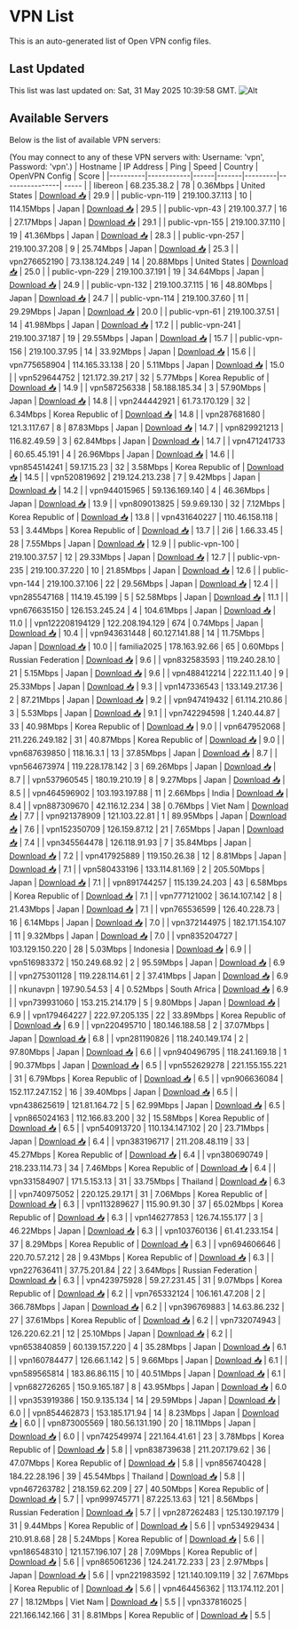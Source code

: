 # VPN List

This is an auto-generated list of Open VPN config files.

## Last Updated

This list was last updated on: Sat, 31 May 2025 10:39:58 GMT.
![Alt](https://repobeats.axiom.co/api/embed/186b98318ef1479477931607c1ad7d823f12451f.svg "Repobeats analytics image")

## Available Servers

Below is the list of available VPN servers:

(You may connect to any of these VPN servers with: Username: 'vpn', Password: 'vpn'.)
| Hostname | IP Address | Ping | Speed | Country | OpenVPN Config | Score |
|----------|------------|------|-------|---------|----------------| ----- |
| libereon | 68.235.38.2 | 78 | 0.36Mbps | United States | [Download 📥](./configs/server_0_US.ovpn) | 29.9 |
| public-vpn-119 | 219.100.37.113 | 10 | 114.15Mbps | Japan | [Download 📥](./configs/server_1_JP.ovpn) | 29.5 |
| public-vpn-43 | 219.100.37.7 | 16 | 27.17Mbps | Japan | [Download 📥](./configs/server_2_JP.ovpn) | 29.1 |
| public-vpn-155 | 219.100.37.110 | 19 | 41.36Mbps | Japan | [Download 📥](./configs/server_3_JP.ovpn) | 28.3 |
| public-vpn-257 | 219.100.37.208 | 9 | 25.74Mbps | Japan | [Download 📥](./configs/server_4_JP.ovpn) | 25.3 |
| vpn276652190 | 73.138.124.249 | 14 | 20.88Mbps | United States | [Download 📥](./configs/server_5_US.ovpn) | 25.0 |
| public-vpn-229 | 219.100.37.191 | 19 | 34.64Mbps | Japan | [Download 📥](./configs/server_6_JP.ovpn) | 24.9 |
| public-vpn-132 | 219.100.37.115 | 16 | 48.80Mbps | Japan | [Download 📥](./configs/server_7_JP.ovpn) | 24.7 |
| public-vpn-114 | 219.100.37.60 | 11 | 29.29Mbps | Japan | [Download 📥](./configs/server_8_JP.ovpn) | 20.0 |
| public-vpn-61 | 219.100.37.51 | 14 | 41.98Mbps | Japan | [Download 📥](./configs/server_9_JP.ovpn) | 17.2 |
| public-vpn-241 | 219.100.37.187 | 19 | 29.55Mbps | Japan | [Download 📥](./configs/server_10_JP.ovpn) | 15.7 |
| public-vpn-156 | 219.100.37.95 | 14 | 33.92Mbps | Japan | [Download 📥](./configs/server_11_JP.ovpn) | 15.6 |
| vpn775658904 | 114.165.33.138 | 20 | 5.11Mbps | Japan | [Download 📥](./configs/server_12_JP.ovpn) | 15.0 |
| vpn529644752 | 121.172.39.217 | 32 | 5.77Mbps | Korea Republic of | [Download 📥](./configs/server_13_KR.ovpn) | 14.9 |
| vpn587256338 | 58.188.185.34 | 3 | 57.90Mbps | Japan | [Download 📥](./configs/server_14_JP.ovpn) | 14.8 |
| vpn244442921 | 61.73.170.129 | 32 | 6.34Mbps | Korea Republic of | [Download 📥](./configs/server_15_KR.ovpn) | 14.8 |
| vpn287681680 | 121.3.117.67 | 8 | 87.83Mbps | Japan | [Download 📥](./configs/server_16_JP.ovpn) | 14.7 |
| vpn829921213 | 116.82.49.59 | 3 | 62.84Mbps | Japan | [Download 📥](./configs/server_17_JP.ovpn) | 14.7 |
| vpn471241733 | 60.65.45.191 | 4 | 26.96Mbps | Japan | [Download 📥](./configs/server_18_JP.ovpn) | 14.6 |
| vpn854514241 | 59.17.15.23 | 32 | 3.58Mbps | Korea Republic of | [Download 📥](./configs/server_19_KR.ovpn) | 14.5 |
| vpn520819692 | 219.124.213.238 | 7 | 9.42Mbps | Japan | [Download 📥](./configs/server_20_JP.ovpn) | 14.2 |
| vpn944015965 | 59.136.169.140 | 4 | 46.36Mbps | Japan | [Download 📥](./configs/server_21_JP.ovpn) | 13.9 |
| vpn809013825 | 59.9.69.130 | 32 | 7.12Mbps | Korea Republic of | [Download 📥](./configs/server_22_KR.ovpn) | 13.8 |
| vpn431640227 | 110.46.158.118 | 53 | 3.44Mbps | Korea Republic of | [Download 📥](./configs/server_23_KR.ovpn) | 13.7 |
| 2i6 | 1.66.33.45 | 28 | 7.55Mbps | Japan | [Download 📥](./configs/server_24_JP.ovpn) | 12.9 |
| public-vpn-100 | 219.100.37.57 | 12 | 29.33Mbps | Japan | [Download 📥](./configs/server_25_JP.ovpn) | 12.7 |
| public-vpn-235 | 219.100.37.220 | 10 | 21.85Mbps | Japan | [Download 📥](./configs/server_26_JP.ovpn) | 12.6 |
| public-vpn-144 | 219.100.37.106 | 22 | 29.56Mbps | Japan | [Download 📥](./configs/server_27_JP.ovpn) | 12.4 |
| vpn285547168 | 114.19.45.199 | 5 | 52.58Mbps | Japan | [Download 📥](./configs/server_28_JP.ovpn) | 11.1 |
| vpn676635150 | 126.153.245.24 | 4 | 104.61Mbps | Japan | [Download 📥](./configs/server_29_JP.ovpn) | 11.0 |
| vpn122208194129 | 122.208.194.129 | 674 | 0.74Mbps | Japan | [Download 📥](./configs/server_30_JP.ovpn) | 10.4 |
| vpn943631448 | 60.127.141.88 | 14 | 11.75Mbps | Japan | [Download 📥](./configs/server_31_JP.ovpn) | 10.0 |
| familia2025 | 178.163.92.66 | 65 | 0.60Mbps | Russian Federation | [Download 📥](./configs/server_32_RU.ovpn) | 9.6 |
| vpn832583593 | 119.240.28.10 | 21 | 5.15Mbps | Japan | [Download 📥](./configs/server_33_JP.ovpn) | 9.6 |
| vpn488412214 | 222.11.1.40 | 9 | 25.33Mbps | Japan | [Download 📥](./configs/server_34_JP.ovpn) | 9.3 |
| vpn147336543 | 133.149.217.36 | 2 | 87.21Mbps | Japan | [Download 📥](./configs/server_35_JP.ovpn) | 9.2 |
| vpn947419432 | 61.114.210.86 | 3 | 5.53Mbps | Japan | [Download 📥](./configs/server_36_JP.ovpn) | 9.1 |
| vpn742294598 | 1.240.44.87 | 33 | 40.98Mbps | Korea Republic of | [Download 📥](./configs/server_37_KR.ovpn) | 9.0 |
| vpn647952068 | 211.226.249.182 | 31 | 40.87Mbps | Korea Republic of | [Download 📥](./configs/server_38_KR.ovpn) | 9.0 |
| vpn687639850 | 118.16.3.1 | 13 | 37.85Mbps | Japan | [Download 📥](./configs/server_39_JP.ovpn) | 8.7 |
| vpn564673974 | 119.228.178.142 | 3 | 69.26Mbps | Japan | [Download 📥](./configs/server_40_JP.ovpn) | 8.7 |
| vpn537960545 | 180.19.210.19 | 8 | 9.27Mbps | Japan | [Download 📥](./configs/server_41_JP.ovpn) | 8.5 |
| vpn464596902 | 103.193.197.88 | 11 | 2.66Mbps | India | [Download 📥](./configs/server_42_IN.ovpn) | 8.4 |
| vpn887309670 | 42.116.12.234 | 38 | 0.76Mbps | Viet Nam | [Download 📥](./configs/server_43_VN.ovpn) | 7.7 |
| vpn921378909 | 121.103.22.81 | 1 | 89.95Mbps | Japan | [Download 📥](./configs/server_44_JP.ovpn) | 7.6 |
| vpn152350709 | 126.159.87.12 | 21 | 7.65Mbps | Japan | [Download 📥](./configs/server_45_JP.ovpn) | 7.4 |
| vpn345564478 | 126.118.91.93 | 7 | 35.84Mbps | Japan | [Download 📥](./configs/server_46_JP.ovpn) | 7.2 |
| vpn417925889 | 119.150.26.38 | 12 | 8.81Mbps | Japan | [Download 📥](./configs/server_47_JP.ovpn) | 7.1 |
| vpn580433196 | 133.114.81.169 | 2 | 205.50Mbps | Japan | [Download 📥](./configs/server_48_JP.ovpn) | 7.1 |
| vpn891744257 | 115.139.24.203 | 43 | 6.58Mbps | Korea Republic of | [Download 📥](./configs/server_49_KR.ovpn) | 7.1 |
| vpn777121002 | 36.14.107.142 | 8 | 21.43Mbps | Japan | [Download 📥](./configs/server_50_JP.ovpn) | 7.1 |
| vpn765536599 | 126.40.228.73 | 16 | 6.14Mbps | Japan | [Download 📥](./configs/server_51_JP.ovpn) | 7.0 |
| vpn372144975 | 182.171.154.107 | 11 | 9.32Mbps | Japan | [Download 📥](./configs/server_52_JP.ovpn) | 7.0 |
| vpn835204727 | 103.129.150.220 | 28 | 5.03Mbps | Indonesia | [Download 📥](./configs/server_53_ID.ovpn) | 6.9 |
| vpn516983372 | 150.249.68.92 | 2 | 95.59Mbps | Japan | [Download 📥](./configs/server_54_JP.ovpn) | 6.9 |
| vpn275301128 | 119.228.114.61 | 2 | 37.41Mbps | Japan | [Download 📥](./configs/server_55_JP.ovpn) | 6.9 |
| nkunavpn | 197.90.54.53 | 4 | 0.52Mbps | South Africa | [Download 📥](./configs/server_56_ZA.ovpn) | 6.9 |
| vpn739931060 | 153.215.214.179 | 5 | 9.80Mbps | Japan | [Download 📥](./configs/server_57_JP.ovpn) | 6.9 |
| vpn179464227 | 222.97.205.135 | 22 | 33.89Mbps | Korea Republic of | [Download 📥](./configs/server_58_KR.ovpn) | 6.9 |
| vpn220495710 | 180.146.188.58 | 2 | 37.07Mbps | Japan | [Download 📥](./configs/server_59_JP.ovpn) | 6.8 |
| vpn281190826 | 118.240.149.174 | 2 | 97.80Mbps | Japan | [Download 📥](./configs/server_60_JP.ovpn) | 6.6 |
| vpn940496795 | 118.241.169.18 | 1 | 90.37Mbps | Japan | [Download 📥](./configs/server_61_JP.ovpn) | 6.5 |
| vpn552629278 | 221.155.155.221 | 31 | 6.79Mbps | Korea Republic of | [Download 📥](./configs/server_62_KR.ovpn) | 6.5 |
| vpn906636084 | 152.117.247.152 | 16 | 39.40Mbps | Japan | [Download 📥](./configs/server_63_JP.ovpn) | 6.5 |
| vpn438625619 | 121.81.164.72 | 5 | 62.99Mbps | Japan | [Download 📥](./configs/server_64_JP.ovpn) | 6.5 |
| vpn865024163 | 112.166.83.200 | 32 | 15.58Mbps | Korea Republic of | [Download 📥](./configs/server_65_KR.ovpn) | 6.5 |
| vpn540913720 | 110.134.147.102 | 20 | 23.71Mbps | Japan | [Download 📥](./configs/server_66_JP.ovpn) | 6.4 |
| vpn383196717 | 211.208.48.119 | 33 | 45.27Mbps | Korea Republic of | [Download 📥](./configs/server_67_KR.ovpn) | 6.4 |
| vpn380690749 | 218.233.114.73 | 34 | 7.46Mbps | Korea Republic of | [Download 📥](./configs/server_68_KR.ovpn) | 6.4 |
| vpn331584907 | 171.5.153.13 | 31 | 33.75Mbps | Thailand | [Download 📥](./configs/server_69_TH.ovpn) | 6.3 |
| vpn740975052 | 220.125.29.171 | 31 | 7.06Mbps | Korea Republic of | [Download 📥](./configs/server_70_KR.ovpn) | 6.3 |
| vpn113289627 | 115.90.91.30 | 37 | 65.02Mbps | Korea Republic of | [Download 📥](./configs/server_71_KR.ovpn) | 6.3 |
| vpn146277853 | 126.74.155.177 | 3 | 46.22Mbps | Japan | [Download 📥](./configs/server_72_JP.ovpn) | 6.3 |
| vpn103760136 | 61.41.233.154 | 37 | 8.29Mbps | Korea Republic of | [Download 📥](./configs/server_73_KR.ovpn) | 6.3 |
| vpn694606646 | 220.70.57.212 | 28 | 9.43Mbps | Korea Republic of | [Download 📥](./configs/server_74_KR.ovpn) | 6.3 |
| vpn227636411 | 37.75.201.84 | 22 | 3.64Mbps | Russian Federation | [Download 📥](./configs/server_75_RU.ovpn) | 6.3 |
| vpn423975928 | 59.27.231.45 | 31 | 9.07Mbps | Korea Republic of | [Download 📥](./configs/server_76_KR.ovpn) | 6.2 |
| vpn765332124 | 106.161.47.208 | 2 | 366.78Mbps | Japan | [Download 📥](./configs/server_77_JP.ovpn) | 6.2 |
| vpn396769883 | 14.63.86.232 | 27 | 37.61Mbps | Korea Republic of | [Download 📥](./configs/server_78_KR.ovpn) | 6.2 |
| vpn732074943 | 126.220.62.21 | 12 | 25.10Mbps | Japan | [Download 📥](./configs/server_79_JP.ovpn) | 6.2 |
| vpn653840859 | 60.139.157.220 | 4 | 35.28Mbps | Japan | [Download 📥](./configs/server_80_JP.ovpn) | 6.1 |
| vpn160784477 | 126.66.1.142 | 5 | 9.66Mbps | Japan | [Download 📥](./configs/server_81_JP.ovpn) | 6.1 |
| vpn589565814 | 183.86.86.115 | 10 | 40.51Mbps | Japan | [Download 📥](./configs/server_82_JP.ovpn) | 6.1 |
| vpn682726265 | 150.9.165.187 | 8 | 43.95Mbps | Japan | [Download 📥](./configs/server_83_JP.ovpn) | 6.0 |
| vpn353919386 | 150.9.135.134 | 14 | 29.59Mbps | Japan | [Download 📥](./configs/server_84_JP.ovpn) | 6.0 |
| vpn854462873 | 153.185.171.94 | 14 | 8.23Mbps | Japan | [Download 📥](./configs/server_85_JP.ovpn) | 6.0 |
| vpn873005569 | 180.56.131.190 | 20 | 18.11Mbps | Japan | [Download 📥](./configs/server_86_JP.ovpn) | 6.0 |
| vpn742549974 | 221.164.41.61 | 23 | 3.78Mbps | Korea Republic of | [Download 📥](./configs/server_87_KR.ovpn) | 5.8 |
| vpn838739638 | 211.207.179.62 | 36 | 47.07Mbps | Korea Republic of | [Download 📥](./configs/server_88_KR.ovpn) | 5.8 |
| vpn856740428 | 184.22.28.196 | 39 | 45.54Mbps | Thailand | [Download 📥](./configs/server_89_TH.ovpn) | 5.8 |
| vpn467263782 | 218.159.62.209 | 27 | 40.50Mbps | Korea Republic of | [Download 📥](./configs/server_90_KR.ovpn) | 5.7 |
| vpn999745771 | 87.225.13.63 | 121 | 8.56Mbps | Russian Federation | [Download 📥](./configs/server_91_RU.ovpn) | 5.7 |
| vpn287262483 | 125.130.197.179 | 31 | 9.44Mbps | Korea Republic of | [Download 📥](./configs/server_92_KR.ovpn) | 5.6 |
| vpn534929434 | 210.91.8.68 | 28 | 5.24Mbps | Korea Republic of | [Download 📥](./configs/server_93_KR.ovpn) | 5.6 |
| vpn186548310 | 121.157.196.107 | 28 | 7.09Mbps | Korea Republic of | [Download 📥](./configs/server_94_KR.ovpn) | 5.6 |
| vpn865061236 | 124.241.72.233 | 23 | 2.97Mbps | Japan | [Download 📥](./configs/server_95_JP.ovpn) | 5.6 |
| vpn221983592 | 121.140.109.119 | 32 | 7.67Mbps | Korea Republic of | [Download 📥](./configs/server_96_KR.ovpn) | 5.6 |
| vpn464456362 | 113.174.112.201 | 27 | 18.12Mbps | Viet Nam | [Download 📥](./configs/server_97_VN.ovpn) | 5.5 |
| vpn337816025 | 221.166.142.166 | 31 | 8.81Mbps | Korea Republic of | [Download 📥](./configs/server_98_KR.ovpn) | 5.5 |
